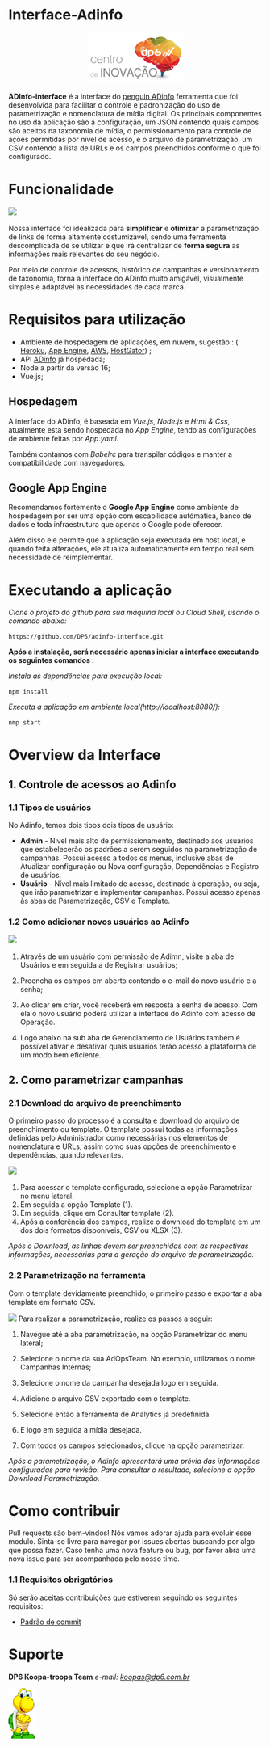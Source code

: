 #  Interface-Adinfo
<div align="center"> <img src="https://raw.githubusercontent.com/DP6/templates-centro-de-inovacoes/main/public/images/centro_de_inovacao_dp6.png" height="100px" /> </div>

**ADInfo-interface** é a interface do [penguin ADinfo](https://github.com/DP6/adinfo-interface) ferramenta que foi desenvolvida para facilitar o controle e padronização do uso de parametrização e nomenclatura de mídia digital. Os principais componentes no uso da aplicação são a configuração, um JSON contendo quais campos são aceitos na taxonomia de mídia, o permissionamento para controle de ações permitidas por nível de acesso, e o arquivo de parametrização, um CSV contendo a lista de URLs e os campos preenchidos conforme o que foi configurado.

# Funcionalidade 
![](https://lh4.googleusercontent.com/HMY0_gjwrD_ysy5o73A76X_FlpaVyVVyIguCZdmgk4DJ_15dLs4_yilPItgmn-6iUETTSEzTZl4Fn3GzOs3K_5IBM7bUEd1wlNmgnAs8PE-uYrBgnVlta55-TNQW_c0XUP9YjuCSzsJTBDi-C2PBiSw)

Nossa interface foi idealizada para **simplificar** e **otimizar** a parametrização de links de forma altamente costumizável, sendo uma ferramenta descomplicada de se utilizar e que irá centralizar de **forma segura** as informações mais relevantes do seu negócio. 

Por meio de controle de acessos, histórico de campanhas e versionamento de taxonomia, torna a interface do ADinfo muito amigável, visualmente simples e adaptável as necessidades de cada marca.

# Requisitos para utilização
- Ambiente de hospedagem de aplicações, em nuvem, sugestão :
( [Heroku](https://www.heroku.com/), [App Engine](https://cloud.google.com/appengine?utm_source=google&utm_medium=cpc&utm_campaign=latam-BR-all-pt-dr-SKWS-all-all-trial-e-dr-1011454-LUAC0008679&utm_content=text-ad-none-any-DEV_c-CRE_429626774325-ADGP_Hybrid%20%7C%20SKWS%20-%20EXA%20%7C%20Txt%20~%20Compute_App-Engine-KWID_43700040369789872-kwd-359982465286&utm_term=KW_app%20engine-ST_App%20Engine&gclid=Cj0KCQjw3eeXBhD7ARIsAHjssr_cyDm7Ya38V6I8-BcE6voMScPtjvVzlNVGBA6ojNy62oGmesxhBmIaAjHpEALw_wcB&gclsrc=aw.ds), [AWS](https://aws.amazon.com/pt/free/?all-free-tier.sort-by=item.additionalFields.SortRank&all-free-tier.sort-order=asc&awsf.Free%20Tier%20Types=*all&awsf.Free%20Tier%20Categories=categories#compute&trk=b6664494-006e-43c0-8c10-90b5933786ac&sc_channel=ps&sc_campaign=acquisition&sc_medium=ACQ-P%7CPS-GO%7CNon-Brand%7CDesktop%7CSU%7CCompute%7CSolution%7CBR%7CPT%7CText&s_kwcid=AL!4422!3!589951437530!p!!g!!servi%C3%A7o%20de%20hospedagem&ef_id=Cj0KCQjw3eeXBhD7ARIsAHjssr9WRQ-E-HQzwFNMMxch0__BsklfRKjyQe45XxILOpWR5Kvpr5nLpR8aAkuwEALw_wcB:G:s&s_kwcid=AL!4422!3!589951437530!p!!g!!servi%C3%A7o%20de%20hospedagem), [HostGator](https://www.hostgator.com.br/hospedagem-de-sites-seu-sucesso?gclid=Cj0KCQjw3eeXBhD7ARIsAHjssr9h3DR2TJb2qaPgLohH2Ba__U9d4g6VPuvHGQdpE3iVOnEm_exgLu4aAtJEEALw_wcB)) ; 
- API [ADinfo](https://github.com/DP6/penguin-adinfo#instala%C3%A7%C3%A3o) já hospedada;
- Node a partir da versão 16;
- Vue.js;

## Hospedagem
A interface do ADinfo, é baseada em *Vue.js*, *Node.js* e *Html & Css*, atualmente esta sendo hospedada no *App Engine*, tendo as configurações de ambiente feitas por *App.yaml*. 	

Também contamos com *Babelrc* para transpilar códigos e manter a compatibilidade com navegadores.

## Google App Engine
Recomendamos fortemente o **Google App Engine**  como ambiente de hospedagem por ser uma opção com escabilidade autómatica, banco de dados e toda infraestrutura que apenas o Google pode oferecer.

Além disso ele permite que a aplicação seja executada em host local, e quando feita alterações, ele atualiza automaticamente em tempo real sem necessidade de reimplementar.

# Executando a aplicação

*Clone o projeto do github para sua máquina local ou Cloud Shell, usando o comando abaixo:*

    https://github.com/DP6/adinfo-interface.git

 **Após a instalação, será necessário apenas iniciar a interface executando os seguintes comandos :**

*Instala as dependências para execução local:*

    npm install

 *Executa a aplicação em ambiente local(http://localhost:8080/):*
 

    nmp start

    
# Overview da Interface

## 1. Controle de acessos ao Adinfo

### **1.1 Tipos de usuários**
No Adinfo, temos dois tipos dois tipos de usuário:

-   **Admin** - Nivel mais alto de permissionamento, destinado aos usuários que estabelecerão os padrões a serem seguidos na parametrização de campanhas. Possui acesso a todos os menus, inclusive abas de Atualizar configuração ou Nova configuração, Dependências e Registro de usuários.
-    **Usuário** - Nível mais limitado de acesso, destinado à operação, ou seja, que irão parametrizar e implementar campanhas. Possui acesso apenas às abas de Parametrização, CSV e Template.

### 1.2 Como adicionar novos usuários ao Adinfo
![](https://lh4.googleusercontent.com/d5WKB29ZulGuVLJ4K4jixKZltp9bvFqT8WwYLvcBLDFvpxkhDnh4cif3n3YnOVEfMOf2DzeXwjYOPLvT4HDy3qM3pKq4gK78VN2Qhy8_Yydcq0fe2PiKGOfWhiVP_za0IiuLMtlZOcKpqCKfjybljSc)
1.  Através de um usuário com permissão de Adimn, visite a aba de Usuários e em seguida a de Registrar usuários;
    
2.  Preencha os campos em aberto contendo o e-mail do novo usuário e a senha;
    
3.  Ao clicar em criar, você receberá em resposta a senha de acesso. Com ela o novo usuário poderá utilizar a interface do Adinfo com acesso de Operação.
4. Logo abaixo na sub aba de Gerenciamento de Usuários também é possível ativar e desativar quais usuários terão acesso a plataforma de um modo bem eficiente.

## 2. Como parametrizar campanhas
### 2.1 **Download do arquivo de preenchimento**
O primeiro passo do processo é a consulta e download do arquivo de preenchimento ou template. O template possui todas as informações definidas pelo Administrador como necessárias nos elementos de nomenclatura e URLs, assim como suas opções de preenchimento e dependências, quando relevantes.

![](https://lh4.googleusercontent.com/63IHzxnijB35AAeFEVIf_IIy-JWaod0WR9C8ra7klCww9Vw1SuOEKok50yJxDNo-Siki8lTpSrKIXWSlTjwe77avvap1nL-rCUze9iu4NxKAZaJdpp19-tcVHsZfivh9vO0nACfvDJNlJWPoSWG-nGs)
1. Para acessar o template configurado, selecione a opção Parametrizar no menu lateral.
2. Em seguida a opção Template (1). 
3. Em seguida, clique em Consultar template (2).
4. Após a conferência dos campos, realize o download do template em um dos dois formatos disponíveis, CSV ou XLSX (3).

*Após o Download, as linhas devem ser preenchidas com as respectivas informações, necessárias para a geração do arquivo de parametrização.*

### 2.2 Parametrização na ferramenta
Com o template devidamente preenchido, o primeiro passo é exportar a aba template em formato CSV.

![](https://lh4.googleusercontent.com/ZbMQAkBd6a7gciJHZn_iMuqdlA8KkXMBNoQyHC7n757Hnw0s01LtR_oHBKQCfVfa0lDfPUZLthVQ5XLRC7UeumwSQQSBZzBVCQbQb8znKog_4m6oXcyozZK4rNV5kM4nXkWZbQtmG1OwrwLWKDVV_mc)
Para realizar a parametrização, realize os passos a seguir:

1.  Navegue até a aba parametrização, na opção Parametrizar do menu lateral;
    
2.  Selecione o nome da sua AdOpsTeam. No exemplo, utilizamos o nome Campanhas Internas;
    
3.  Selecione o nome da campanha desejada logo em seguida.
    
4.  Adicione o arquivo CSV exportado com o template.

6. Selecione então a ferramenta de Analytics já predefinida.

7. E logo em seguida a mídia desejada.

8.  Com todos os campos selecionados, clique na opção parametrizar.
    
*Após a parametrização, o Adinfo apresentará uma prévia das informações configuradas para revisão. Para consultar o resultado, selecione a opção Download Parametrização.*

# Como contribuir
Pull requests são bem-vindos! Nós vamos adorar ajuda para evoluir esse modulo. Sinta-se livre para navegar por issues abertas buscando por algo que possa fazer. Caso tenha uma nova feature ou bug, por favor abra uma nova issue para ser acompanhada pelo nosso time.

### 1.1 Requisitos obrigatórios

Só serão aceitas contribuições que estiverem seguindo os seguintes requisitos:

-   [Padrão de commit](https://www.conventionalcommits.org/en/v1.0.0/)

# Suporte
**DP6 Koopa-troopa Team**
_e-mail:  [koopas@dp6.com.br](mailto:koopas@dp6.com.br)_


<img src="https://raw.githubusercontent.com/DP6/templates-centro-de-inovacoes/main/public/images/koopa.png" height="100" />